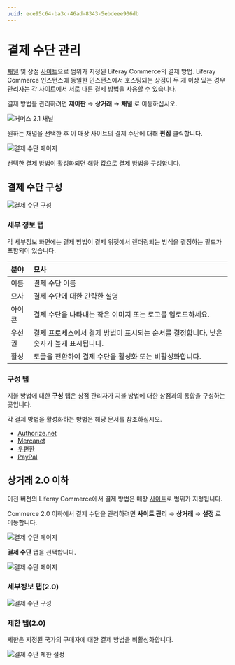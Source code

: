 ```yaml
---
uuid: ece95c64-ba3c-46ad-8343-5ebdeee906db
---
```


# 결제 수단 관리

[채널](../../store-management/channels/introduction-to-channels.md) 및 상점 [사이트](../../starting-a-store/sites-and-site-types.md)으로 범위가 지정된 Liferay Commerce의 결제 방법. Liferay Commerce 인스턴스에 동일한 인스턴스에서 호스팅되는 상점이 두 개 이상 있는 경우 관리자는 각 사이트에서 서로 다른 결제 방법을 사용할 수 있습니다.

결제 방법을 관리하려면 **제어판** &rarr; **상거래** &rarr; **채널** 로 이동하십시오.

![커머스 2.1 채널](./managing-payment-methods/images/06.png)

원하는 채널을 선택한 후 이 매장 사이트의 결제 수단에 대해 **편집** 클릭합니다.

![결제 수단 페이지](./managing-payment-methods/images/04.png)

선택한 결제 방법이 활성화되면 해당 값으로 결제 방법을 구성합니다.

## 결제 수단 구성

![결제 수단 구성](./managing-payment-methods/images/05.png)

### 세부 정보 탭

각 세부정보 화면에는 결제 방법이 결제 위젯에서 렌더링되는 방식을 결정하는 필드가 포함되어 있습니다.

| 분야  | 묘사                                                |
|:--- |:------------------------------------------------- |
| 이름  | 결제 수단 이름                                          |
| 묘사  | 결제 수단에 대한 간략한 설명                                  |
| 아이콘 | 결제 수단을 나타내는 작은 이미지 또는 로고를 업로드하세요.                 |
| 우선권 | 결제 프로세스에서 결제 방법이 표시되는 순서를 결정합니다. 낮은 숫자가 높게 표시됩니다. |
| 활성  | 토글을 전환하여 결제 수단을 활성화 또는 비활성화합니다.                   |

### 구성 탭

지불 방법에 대한 **구성** 탭은 상점 관리자가 지불 방법에 대한 상점과의 통합을 구성하는 곳입니다.

각 결제 방법을 활성화하는 방법은 해당 문서를 참조하십시오.

* [Authorize.net](./authorize-net.md)
* [Mercanet](./mercanet.md)
* [우편환](./money-orders.md)
* [PayPal](./paypal.md)

## 상거래 2.0 이하

이전 버전의 Liferay Commerce에서 결제 방법은 매장 [사이트](../../starting-a-store/sites-and-site-types.md)로 범위가 지정됩니다.

Commerce 2.0 이하에서 결제 수단을 관리하려면 **사이트 관리** → **상거래** → **설정** 로 이동합니다.

![결제 수단 페이지](./managing-payment-methods/images/07.png)

**결제 수단** 탭을 선택합니다.

![결제 수단 페이지](./managing-payment-methods/images/01.png)

### 세부정보 탭(2.0)

![결제 수단 구성](./managing-payment-methods/images/02.png)

### 제한 탭(2.0)

제한은 지정된 국가의 구매자에 대한 결제 방법을 비활성화합니다.

![결제 수단 제한 설정](./managing-payment-methods/images/03.png)
